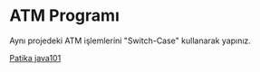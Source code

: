 # ATM Programı

Aynı projedeki ATM işlemlerini "Switch-Case" kullanarak yapınız.

[Patika java101](https://app.patika.dev/courses/java101)